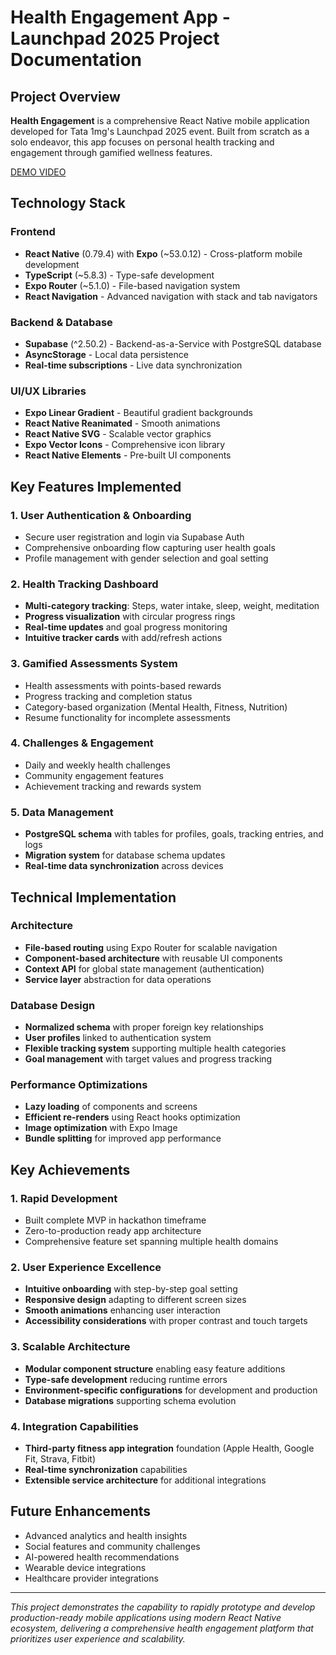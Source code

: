 # Health Engagement App - Launchpad 2025 Project Documentation

## Project Overview
**Health Engagement** is a comprehensive React Native mobile application developed for Tata 1mg's Launchpad 2025 event. Built from scratch as a solo endeavor, this app focuses on personal health tracking and engagement through gamified wellness features.

[DEMO VIDEO](https://drive.google.com/file/d/15YPLzZmc26oymeuQ_KmhIl8qmm4tyXCt/view?usp=drivesdk)

## Technology Stack

### Frontend
- **React Native** (0.79.4) with **Expo** (~53.0.12) - Cross-platform mobile development
- **TypeScript** (~5.8.3) - Type-safe development
- **Expo Router** (~5.1.0) - File-based navigation system
- **React Navigation** - Advanced navigation with stack and tab navigators

### Backend & Database
- **Supabase** (^2.50.2) - Backend-as-a-Service with PostgreSQL database
- **AsyncStorage** - Local data persistence
- **Real-time subscriptions** - Live data synchronization

### UI/UX Libraries
- **Expo Linear Gradient** - Beautiful gradient backgrounds
- **React Native Reanimated** - Smooth animations
- **React Native SVG** - Scalable vector graphics
- **Expo Vector Icons** - Comprehensive icon library
- **React Native Elements** - Pre-built UI components

## Key Features Implemented

### 1. **User Authentication & Onboarding**
- Secure user registration and login via Supabase Auth
- Comprehensive onboarding flow capturing user health goals
- Profile management with gender selection and goal setting

### 2. **Health Tracking Dashboard**
- **Multi-category tracking**: Steps, water intake, sleep, weight, meditation
- **Progress visualization** with circular progress rings
- **Real-time updates** and goal progress monitoring
- **Intuitive tracker cards** with add/refresh actions

### 3. **Gamified Assessments System**
- Health assessments with points-based rewards
- Progress tracking and completion status
- Category-based organization (Mental Health, Fitness, Nutrition)
- Resume functionality for incomplete assessments

### 4. **Challenges & Engagement**
- Daily and weekly health challenges
- Community engagement features
- Achievement tracking and rewards system

### 5. **Data Management**
- **PostgreSQL schema** with tables for profiles, goals, tracking entries, and logs
- **Migration system** for database schema updates
- **Real-time data synchronization** across devices

## Technical Implementation

### Architecture
- **File-based routing** using Expo Router for scalable navigation
- **Component-based architecture** with reusable UI components
- **Context API** for global state management (authentication)
- **Service layer** abstraction for data operations

### Database Design
- **Normalized schema** with proper foreign key relationships
- **User profiles** linked to authentication system
- **Flexible tracking system** supporting multiple health categories
- **Goal management** with target values and progress tracking

### Performance Optimizations
- **Lazy loading** of components and screens
- **Efficient re-renders** using React hooks optimization
- **Image optimization** with Expo Image
- **Bundle splitting** for improved app performance

## Key Achievements

### 1. **Rapid Development**
- Built complete MVP in hackathon timeframe
- Zero-to-production ready app architecture
- Comprehensive feature set spanning multiple health domains

### 2. **User Experience Excellence**
- **Intuitive onboarding** with step-by-step goal setting
- **Responsive design** adapting to different screen sizes
- **Smooth animations** enhancing user interaction
- **Accessibility considerations** with proper contrast and touch targets

### 3. **Scalable Architecture**
- **Modular component structure** enabling easy feature additions
- **Type-safe development** reducing runtime errors
- **Environment-specific configurations** for development and production
- **Database migrations** supporting schema evolution

### 4. **Integration Capabilities**
- **Third-party fitness app integration** foundation (Apple Health, Google Fit, Strava, Fitbit)
- **Real-time synchronization** capabilities
- **Extensible service architecture** for additional integrations

## Future Enhancements
- Advanced analytics and health insights
- Social features and community challenges
- AI-powered health recommendations
- Wearable device integrations
- Healthcare provider integrations

---
*This project demonstrates the capability to rapidly prototype and develop production-ready mobile applications using modern React Native ecosystem, delivering a comprehensive health engagement platform that prioritizes user experience and scalability.*
